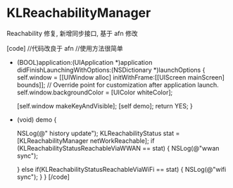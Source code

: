 KLReachabilityManager
=====================

Reachability 修复, 新增同步接口, 基于 afn 修改


[code]
//代码改良于 afn
//使用方法很简单

- (BOOL)application:(UIApplication *)application didFinishLaunchingWithOptions:(NSDictionary *)launchOptions
{
    self.window = [[UIWindow alloc] initWithFrame:[[UIScreen mainScreen] bounds]];
    // Override point for customization after application launch.
    self.window.backgroundColor = [UIColor whiteColor];
    
    [self.window makeKeyAndVisible];
    [self demo];
    return YES;
}


- (void) demo {

    NSLog(@" history update");
    KLReachabilityStatus stat = [KLReachabilityManager netWorkReachable];
    if (KLReachabilityStatusReachableViaWWAN == stat) {
        NSLog(@"wwan  sync");
        
    } else if(KLReachabilityStatusReachableViaWiFi == stat)  {
        NSLog(@"wifi  sync");
    }
}
[/code]
